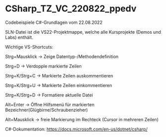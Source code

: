 # CSharp_TZ_VC_220822_ppedv
Codebeispiele C#-Grundlagen vom 22.08.2022

SLN-Datei ist die VS22-Projektmappe, welche alle Kursprojekte (Demos und Labs) enthält.

Wichtige VS-Shortcuts:

Strg+Mausklick  -> Zeige Datentyp-/Methodendefinition

Strg+D          -> Verdopple markierte Zeilen

Strg+K/Strg+C   -> Markierte Zeilen auskommentieren

Strg+K/Strg+U   -> Markierte Zeilen einkommentieren

Strg+K/Strg+D   -> Formatiere aktuelle Datei

Alt+Enter       -> Öffne Hilfsmenü für markierten Bezeichner(Glügbirne/Schraubenzieher)

Alt+Mausklick   -> freie Markierung im Rechteck (Cursor in mehreren Zeilen)


C#-Dokumentation: https://docs.microsoft.com/en-us/dotnet/csharp/
